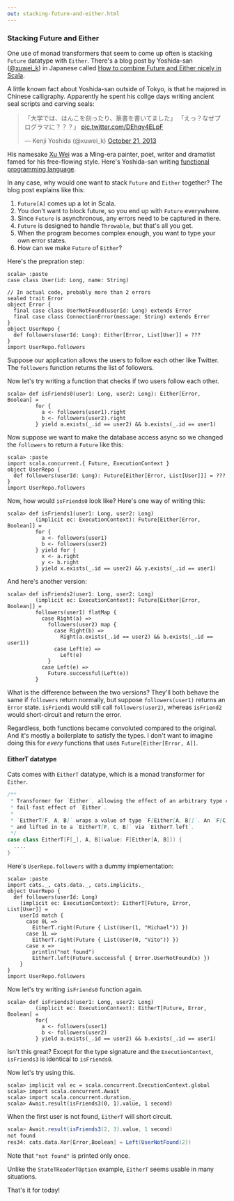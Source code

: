 ```yaml
---
out: stacking-future-and-either.html
---
```


  [xuweik]: https://twitter.com/xuwei_k
  [combine-future-and-either]: http://d.hatena.ne.jp/xuwei/20140919/1411136788
  [seal]: https://twitter.com/xuwei_k/status/392260189673373696
  [xw]: https://en.wikipedia.org/wiki/Xu_Wei
  [3hj86e]: http://twitpic.com/3hj86e
  [Xor]: Xor.html
  [XorTSource]: $catsBaseUrl$core/src/main/scala/cats/data/XorT.scala

### Stacking Future and Either

One use of monad transformers that seem to come up often is stacking `Future` datatype with `Either`. There's a blog post by Yoshida-san ([@xuwei_k][xuweik]) in Japanese called [How to combine Future and Either nicely in Scala][combine-future-and-either].

A little known fact about Yoshida-san outside of Tokyo, is that he majored in Chinese calligraphy. Apparently he spent his collge days writing ancient seal scripts and carving seals:

<blockquote class="twitter-tweet" lang="en"><p lang="ja" dir="ltr">「大学では、はんこを刻ったり、篆書を書いてました」&#10;「えっ？なぜプログラマに？？？」 <a href="http://t.co/DEhqy4ELpF">pic.twitter.com/DEhqy4ELpF</a></p>&mdash; Kenji Yoshida (@xuwei_k) <a href="https://twitter.com/xuwei_k/status/392260189673373696">October 21, 2013</a></blockquote>
<script async src="//platform.twitter.com/widgets.js" charset="utf-8"></script>

His namesake [Xu Wei][xw] was a Ming-era painter, poet, writer and dramatist famed for his free-flowing style. Here's Yoshida-san writing [functional programming language][3hj86e].

In any case, why would one want to stack `Future` and `Either` together?
The blog post explains like this:

1. `Future[A]` comes up a lot in Scala.
2. You don't want to block future, so you end up with `Future` everywhere.
3. Since `Future` is asynchronous, any errors need to be captured in there.
4. `Future` is designed to handle `Throwable`, but that's all you get.
5. When the program becomes complex enough, you want to type your own error states.
6. How can we make `Future` of `Either`?

Here's the prepration step:

```console:new
scala> :paste
case class User(id: Long, name: String)

// In actual code, probably more than 2 errors
sealed trait Error
object Error {
  final case class UserNotFound(userId: Long) extends Error
  final case class ConnectionError(message: String) extends Error
}
object UserRepo {
  def followers(userId: Long): Either[Error, List[User]] = ???
}
import UserRepo.followers
```

Suppose our application allows the users to follow each other like Twitter.
The `followers` function returns the list of followers.

Now let's try writing a function that checks if two users follow each other.

```console
scala> def isFriends0(user1: Long, user2: Long): Either[Error, Boolean] =
         for {
           a <- followers(user1).right
           b <- followers(user2).right
         } yield a.exists(_.id == user2) && b.exists(_.id == user1)
```

Now suppose we want to make the database access async
so we changed the `followers` to return a `Future` like this:

```console
scala> :paste
import scala.concurrent.{ Future, ExecutionContext }
object UserRepo {
  def followers(userId: Long): Future[Either[Error, List[User]]] = ???
}
import UserRepo.followers
```

Now, how would `isFriends0` look like? Here's one way of writing this:

```console
scala> def isFriends1(user1: Long, user2: Long)
         (implicit ec: ExecutionContext): Future[Either[Error, Boolean]] =
         for {
           a <- followers(user1)
           b <- followers(user2)
         } yield for {
           x <- a.right
           y <- b.right
         } yield x.exists(_.id == user2) && y.exists(_.id == user1)
```

And here's another version:

```console
scala> def isFriends2(user1: Long, user2: Long)
         (implicit ec: ExecutionContext): Future[Either[Error, Boolean]] =
         followers(user1) flatMap {
           case Right(a) =>
             followers(user2) map {
               case Right(b) =>
                 Right(a.exists(_.id == user2) && b.exists(_.id == user1))
               case Left(e) =>
                 Left(e)
             }
           case Left(e) =>
             Future.successful(Left(e))
         }
```

What is the difference between the two versions?
They'll both behave the same if `followers` return normally,
but suppose `followers(user1)` returns an `Error` state.
`isFriend1` would still call `followers(user2)`, whereas `isFriend2` would short-circuit and return the error.

Regardless, both functions became convoluted compared to the original.
And it's mostly a boilerplate to satisfy the types.
I don't want to imagine doing this for *every* functions that uses `Future[Either[Error, A]]`.

#### EitherT datatype

Cats comes with `EitherT` datatype, which is a monad transformer for `Either`.

```scala
/**
 * Transformer for `Either`, allowing the effect of an arbitrary type constructor `F` to be combined with the
 * fail-fast effect of `Either`.
 *
 * `EitherT[F, A, B]` wraps a value of type `F[Either[A, B]]`. An `F[C]` can be lifted in to `EitherT[F, A, C]` via `EitherT.right`,
 * and lifted in to a `EitherT[F, C, B]` via `EitherT.left`.
 */
case class EitherT[F[_], A, B](value: F[Either[A, B]]) {
  ....
}
```

Here's `UserRepo.followers` with a dummy implementation:

```console
scala> :paste
import cats._, cats.data._, cats.implicits._
object UserRepo {
  def followers(userId: Long)
    (implicit ec: ExecutionContext): EitherT[Future, Error, List[User]] =
    userId match {
      case 0L =>
        EitherT.right(Future { List(User(1, "Michael")) })
      case 1L =>
        EitherT.right(Future { List(User(0, "Vito")) })
      case x =>
        println("not found")
        EitherT.left(Future.successful { Error.UserNotFound(x) })
    }
}
import UserRepo.followers
```

Now let's try writing `isFriends0` function again.

```console
scala> def isFriends3(user1: Long, user2: Long)
         (implicit ec: ExecutionContext): EitherT[Future, Error, Boolean] =
         for{
           a <- followers(user1)
           b <- followers(user2)
         } yield a.exists(_.id == user2) && b.exists(_.id == user1)
```

Isn't this great? Except for the type signature and the `ExecutionContext`,
`isFriends3` is identical to `isFriends0`.

Now let's try using this.

```console
scala> implicit val ec = scala.concurrent.ExecutionContext.global
scala> import scala.concurrent.Await
scala> import scala.concurrent.duration._
scala> Await.result(isFriends3(0, 1).value, 1 second)
```

When the first user is not found, `EitherT` will short circuit.

```scala
scala> Await.result(isFriends3(2, 3).value, 1 second)
not found
res34: cats.data.Xor[Error,Boolean] = Left(UserNotFound(2))
```

Note that `"not found"` is printed only once.

Unlike the `StateTReaderTOption` example, `EitherT` seems usable in many situations.

That's it for today!
